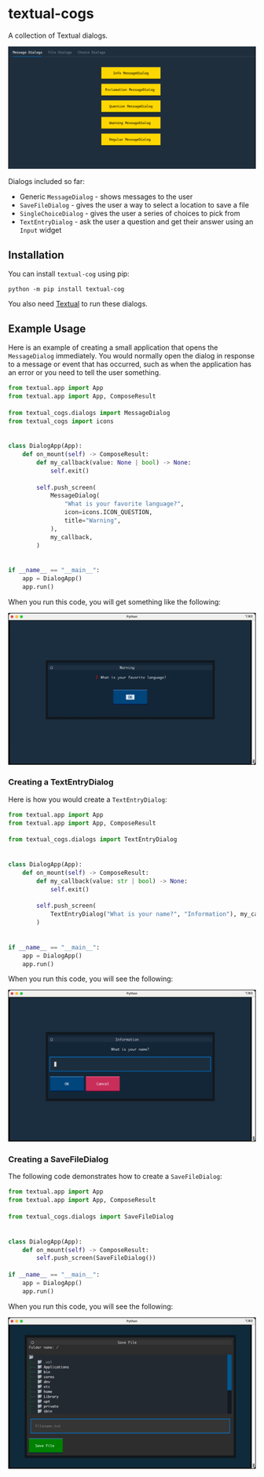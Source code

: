 # textual-cogs

A collection of Textual dialogs.

![screenshot](https://github.com/driscollis/textual-cogs/blob/main/images/cog_demo.gif)

Dialogs included so far:

- Generic `MessageDialog` - shows messages to the user
- `SaveFileDialog` - gives the user a way to select a location to save a file
- `SingleChoiceDialog` - gives the user a series of choices to pick from
- `TextEntryDialog` - ask the user a question and get their answer using an `Input` widget

## Installation

You can install `textual-cog` using pip:

```
python -m pip install textual-cog
```

You also need [Textual](https://github.com/Textualize/textual) to run these dialogs.

## Example Usage

Here is an example of creating a small application that opens the `MessageDialog` immediately. You would normally open the dialog in response to a message or event that has occurred, such as when the application has an error or you need to tell the user something.

```python
from textual.app import App
from textual.app import App, ComposeResult

from textual_cogs.dialogs import MessageDialog
from textual_cogs import icons


class DialogApp(App):
    def on_mount(self) -> ComposeResult:
        def my_callback(value: None | bool) -> None:
            self.exit()

        self.push_screen(
            MessageDialog(
                "What is your favorite language?",
                icon=icons.ICON_QUESTION,
                title="Warning",
            ),
            my_callback,
        )


if __name__ == "__main__":
    app = DialogApp()
    app.run()
```

When you run this code, you will get something like the following:

![screenshot](https://github.com/driscollis/textual-cogs/blob/main/images/message_dialog.jpg)

### Creating a TextEntryDialog

Here is how you would create a `TextEntryDialog`:

```python
from textual.app import App
from textual.app import App, ComposeResult

from textual_cogs.dialogs import TextEntryDialog


class DialogApp(App):
    def on_mount(self) -> ComposeResult:
        def my_callback(value: str | bool) -> None:
            self.exit()

        self.push_screen(
            TextEntryDialog("What is your name?", "Information"), my_callback
        )


if __name__ == "__main__":
    app = DialogApp()
    app.run()
```

When you run this code, you will see the following:

![screenshot](https://github.com/driscollis/textual-cogs/blob/main/images/text_entry_dialog.jpg)

### Creating a SaveFileDialog

The following code demonstrates how to create a `SaveFileDialog`:

```python
from textual.app import App
from textual.app import App, ComposeResult

from textual_cogs.dialogs import SaveFileDialog


class DialogApp(App):
    def on_mount(self) -> ComposeResult:        
        self.push_screen(SaveFileDialog())

if __name__ == "__main__":
    app = DialogApp()
    app.run()
```

When you run this code, you will see the following:

![screenshot](https://github.com/driscollis/textual-cogs/blob/main/images/save_file_dialog.jpg)
